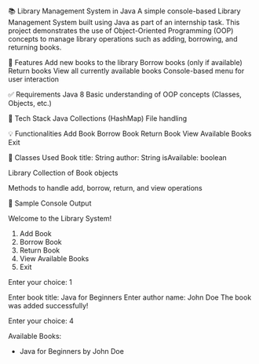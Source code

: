 
📚 Library Management System in Java
A simple console-based Library Management System built using Java as part of an internship task. This project demonstrates the use of Object-Oriented Programming (OOP) concepts to manage library operations such as adding, borrowing, and returning books.

🚀 Features
Add new books to the library
Borrow books (only if available)
Return books
View all currently available books
Console-based menu for user interaction

✅ Requirements
Java 8 
Basic understanding of OOP concepts (Classes, Objects, etc.)

🧩 Tech Stack
Java
Collections (HashMap)
File handling 

💡 Functionalities
Add Book
Borrow Book
Return Book
View Available Books
Exit

🔧 Classes Used
Book
title: String
author: String
isAvailable: boolean

Library
Collection of Book objects

Methods to handle add, borrow, return, and view operations

🧪 Sample Console Output

Welcome to the Library System!

1. Add Book
2. Borrow Book
3. Return Book
4. View Available Books
5. Exit

Enter your choice: 1

Enter book title: Java for Beginners
Enter author name: John Doe
The book was added successfully!

Enter your choice: 4

Available Books:
- Java for Beginners by John Doe

 
